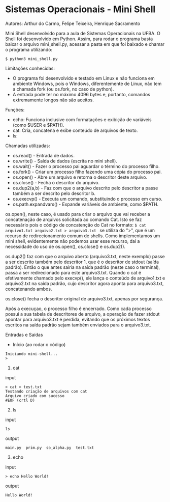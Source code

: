 # Sistemas Operacionais - Mini Shell

Autores: Arthur do Carmo, Felipe Teixeira, Henrique Sacramento

Mini Shell desenvolvido para a aula de Sistemas Operacionais na UFBA.
O Shell foi desenvolvido em Python. Assim, para rodar o programa basta baixar o arquivo mini_shell.py, acessar a pasta em que foi baixado e chamar o programa utilizando: 

`$ python3 mini_shell.py `

Limitações conhecidas:
* O programa foi desenvolvido e testado em Linux e não funciona em ambiente Windows, pois o Windows, diferentemente de Linux, não tem a chamada fork (ou os.fork, no caso de python).
* A entrada pode ter no máximo 4096 bytes e, portanto, comandos extremamente longos não são aceitos.

Funções:
* echo: Funciona inclusive com formatações e exibição de variáveis (como $USER e $PATH).
* cat: Cria, concatena e exibe conteúdo de arquivos de texto.
* ls: 

Chamadas utilizadas:
* os.read() - Entrada de dados.
* os.write() - Saída de dados (escrita no mini shell).
* os.wait() - Fazer o processo pai aguardar o término do processo filho.
* os.fork() - Criar um processo filho fazendo uma cópia do processo pai.
* os.open() - Abre um arquivo e retorna o descritor deste arquivo.
* os.close() - Fecha o descritor do arquivo.
* os.dup2(a,b) - Faz com que o arquivo descrito pelo descritor a passe também a ser descrito pelo descritor b.
* os.execvp() - Executa um comando, substituindo o processo em curso.
* os.path.expandvars() - Expande variáveis de ambiente, como $PATH.

os.open(), neste caso, é usado para criar o arquivo que vai receber a concatenação de arquivos solicitada ao comando Cat. Isto se faz necessário pois o código de concatenção do Cat no formato:
`$ cat arquivo1.txt arquivo2.txt > arquivo3.txt ` 
se utiliza do ">", que é um recurso de redirecionamento comum de shells. Como implementamos um mini shell, evidentemente não podemos usar esse recurso, daí a necessidade do uso de os.open(), os.close() e os.dup2().

os.dup2() faz com que o arquivo aberto (arquivo3.txt, neste exemplo) passe a ser descrito também pelo descritor 1, que é o descritor de stdout (saída padrão). Então o que antes sairia na saída padrão (neste caso o terminal), passa a ser redirecionado para este arquivo3.txt. Quando o cat é efetivamente chamado pelo execvp(), ele lança o conteúdo de arquivo1.txt e arquivo2.txt na saída padrão, cujo descritor agora aponta para arquivo3.txt, concatenando ambos.

os.close() fecha o descritor original de arquivo3.txt, apenas por segurança.

Após a execuçao, o processo filho é encerrado. Como cada processo possui a sua tabela de descritores de arquivo, a operação de fazer stdout apontar para arquivo3.txt é perdida, evitando que os próximos textos escritos na saída padrão sejam também enviados para o arquivo3.txt.



Entradas e Saídas

- Início (ao rodar o código)
```
Iniciando mini-shell...
>
```

1. cat
   
input
```
> cat > test.txt
Testando criação de arquivos com cat
Arquivo criado com sucesso
#EOF (crtl D)
```
  

2. ls
   
input
```
ls
```
output
```
main.py  prim.py  so_alpha.py  test.txt
```


3. echo
   
input
```
> echo Hello World!
```
output
```
Hello World!
```
